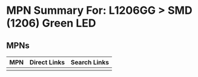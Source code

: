 



# MPN Summary For: L1206GG > SMD (1206) Green LED

## MPNs
  

|MPN|Direct Links|Search Links|
| :--- | :--- | :--- |
||||
